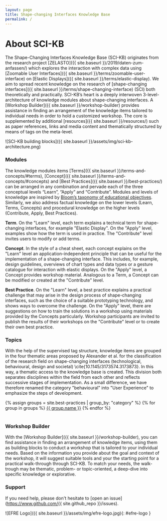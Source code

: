 ```yaml
---
layout: page
title: Shape-changing Interfaces Knowledge Base
permalink: /
---
```


# About SCI-KB

The Shape-Changing Interfaces Knowledge Base (SCI-KB) originates from the research project [ZELASTO]({{ site.baseurl }}/2019/daten-zum-anfassen/) which explores the interaction with complex data using [Zoomable User Interfaces]({{ site.baseurl }}/terms/zoomable-user-interface) on [Elastic Displays]({{ site.baseurl }}/terms/elastic-display). We aim to spread recent knowledge on the research of [shape-changing interfaces]({{ site.baseurl }}/terms/shape-changing-interface) (SCI) both theoretically and practically.  SCI-KB’s heart is a deeply interwoven 3-level-architecture of knowledge modules about shape-changing interfaces. A [Workshop Builder]({{ site.baseurl }}/workshop-builder) provides assistance in finding an arrangement of the knowledge items tailored to individual needs in order to hold a customized workshop. The core is supplemented by additional [resources]({{ site.baseurl }}/resources/) such as paper references, links and media content and thematically structured by means of tags on the meta-level.

![SCI-KB building blocks]({{ site.baseurl }}/assets/img/sci-kb-architecture.png)

### Modules

The knowledge modules items [Terms]({{ site.baseurl }}/terms-and-concepts/#terms), [Concept]({{ site.baseurl }}/terms-and-concepts/#concepts) and [Best Practices]({{ site.baseurl }}/best-practices/) can be arranged in any combination and pervade each of the three conceptual levels “Learn”, “Apply” and “Contribute”. Modules and levels of knowledge are inspired by [Bloom’s taxonomy of educational objectives](). Similarly, we also address factual knowledge on the lower levels (Learn, Terms, Concepts) and procedural knowledge on the higher levels (Contribute, Apply, Best Practices).

**Term**. On the "Learn" level, each term explains a technical term for shape-changing interfaces, for example "Elastic Display". On the "Apply" level, examples show how the term is used in practice. The "Contribute" level invites users to modify or add terms.

**Concept**. In the style of a cheat sheet, each concept explains on the "Learn" level an application-independent principle that can be useful for the implementation of a shape-changing interface. This includes, for example, design guidelines, overviews of chart types and data types or a gesture catalogue for interaction with elastic displays. On the "Apply" level, a Concept provides workshop material. Analogous to a Term, a Concept can be modified or created at the "Contribute" level.

**Best Practice**. On the "Learn" level, a best practice explains a practical challenge that may arise in the design process of shape-changing interfaces, such as the choice of a suitable prototyping technology, and shows ways to overcome the challenge. On the "Apply" level, there are suggestions on how to train the solutions in a workshop using materials provided by the Concepts particularly. Workshop participants are invited to publish the results of their workshops on the "Contribute" level or to create their own best practice.

### Topics
With the help of the supervised tag structure, knowledge items are grouped in the four thematic areas proposed by Alexander et al. for the classification of the research field on shape-changing interfaces (technological, behavioural, design and societal) \cite{10.1145/3173574.3173873}. In this way, a thematic access to the knowledge base is created. This division both separates disciplines within the field from each other and reflects successive stages of implementation. As a small difference, we have therefore renamed the category "behavioural" into "User Experience" to emphasize the steps of development.

<div class="flex-start">
{% assign groups = site.best-practices | group_by: "category" %}
{% for group in groups %}
<a class="capitalizeAll topic topic-{{ group.name | downcase | strip | replace:'user experience', 'user-experience'}}" href="{{ site.baseurl }}/{{ group.name | downcase | strip | replace:'user experience', 'user-experience' }}/">{{ group.name }}</a>
{% endfor %}
</div><br>

### Workshop Builder

With the [Workshop Builder]({{ site.baseurl }}/workshop-builder), you can find assistance in finding an arrangement of knowledge items, using them as building  blocks to conduct a workshop that is tailored to your individual needs. Based on the information you provide about the goal and context of the workshop, it will suggest suitable tools and your the starting point for a practical walk-through through SCI-KB. To match your needs, the walk-trough may be thematic, problem- or topic-oriented, a deep-dive into specific knowledge or explorative.

### Support

If you need help, please don't hesitate to [open an issue](https://www.github.com/{{ site.github_repo }}/issues).

![EFRE Logo]({{ site.baseurl }}/assets/img/efre-logo.jpg){: #efre-logo }
